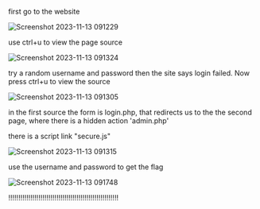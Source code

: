 first go to the website

![Screenshot 2023-11-13 091229](https://github.com/Adarshredd/picoctf-writeups/assets/145366498/fa8aefa4-e5b2-410f-abac-ceb372d7b7cd)

use ctrl+u to view the page source 

![Screenshot 2023-11-13 091324](https://github.com/Adarshredd/picoctf-writeups/assets/145366498/abd9a287-79ff-4fec-b116-62daa0eb7093)

try a random username and password then the site says login failed. Now press ctrl+u to view the source

![Screenshot 2023-11-13 091305](https://github.com/Adarshredd/picoctf-writeups/assets/145366498/97d8a46b-fba7-4933-bbe9-885625dd9fae)

in the first source the form is login.php, that redirects us to the the second page, where there is a hidden action 'admin.php'

there is a script link "secure.js"

![Screenshot 2023-11-13 091315](https://github.com/Adarshredd/picoctf-writeups/assets/145366498/aaca9068-9a9d-4c4b-9682-e1040d580075)

use the username and password to get the flag

![Screenshot 2023-11-13 091748](https://github.com/Adarshredd/picoctf-writeups/assets/145366498/29e4983f-4610-4a99-8707-2adee8398ba4)

!!!!!!!!!!!!!!!!!!!!!!!!!!!!!!!!!!!!!!!!!!!!!!!!!!!!!!!
